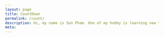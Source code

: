 ```yaml
---
layout: page
title: CountDown
permalink: /count/
description: Hi, my name is Son Pham. One of my hobby is learning new things. I make this blog to share with you my long journey.
meta: 
---
```

<style>
.day {
  display: flex;
}

.hour-block {
  width: 20px;
  height: 30px;
  background-color: gray;
  margin-right: 1px;
}

.hour-block.passing {
  background-color: orange;
}

.hour {
  display: flex;
}

.minute-block {
  width: 5px;
  height: 20px;
  background-color: gray;
  margin-right: 1px;
}

.minute-block.passing {
  background-color: orange;
}

.minute {
  display: flex;
}

.second-block {
  width: 3px;
  height: 20px;
  background-color: gray;
  margin-right: 1px;
}

.second-block.passing {
  background-color: orange;
}

#countdown {
  display: flex;
  justify-content: center;
  align-items: center;
  flex-wrap: wrap;
}

.day-block {
  width: 10px;
  height: 10px;
  background-color: #ddd;
  margin: 1px;
}

.passed {
  background-color: lightsalmon;
}

.remaining {
  background-color: whitesmoke;
}

</style>


<div id="day" class="day">
  <!-- Blocks representing each hour -->
</div>
<br>
<div id="hour" class="hour">
  <!-- Blocks representing each minute -->
</div>
<br>
<div id="minute" class="minute">
  <!-- Blocks representing each second -->
</div>
<br>
<div id="countdown"></div>


<script>
function updateClock() {
  const currentTime = new Date();
  const currentHour = currentTime.getHours();
  const currentMinute = currentTime.getMinutes();
  const currentSecond = currentTime.getSeconds();

  updateHours(currentHour);
  updateMinutes(currentMinute);
  updateSeconds(currentSecond);
}

function updateHours(currentHour) {
  const dayContainer = document.getElementById('day');

  // Remove existing blocks
  while (dayContainer.firstChild) {
    dayContainer.firstChild.remove();
  }

  // Create new blocks
  for (let hour = 0; hour < 24; hour++) {
    const hourBlock = document.createElement('div');
    hourBlock.className = 'hour-block';

    if (hour < currentHour) {
      hourBlock.classList.add('passing');
    }

    dayContainer.appendChild(hourBlock);
  }
}

function updateMinutes(currentMinute) {
  const hourContainer = document.getElementById('hour');

  // Remove existing blocks
  while (hourContainer.firstChild) {
    hourContainer.firstChild.remove();
  }

  // Create new blocks
  for (let minute = 0; minute < 60; minute++) {
    const minuteBlock = document.createElement('div');
    minuteBlock.className = 'minute-block';

    if (minute < currentMinute) {
      minuteBlock.classList.add('passing');
    }

    hourContainer.appendChild(minuteBlock);
  }
}

function updateSeconds(currentSecond) {
  const minuteContainer = document.getElementById('minute');

  // Remove existing blocks
  while (minuteContainer.firstChild) {
    minuteContainer.firstChild.remove();
  }

  // Create new blocks
  for (let second = 0; second < 60; second++) {
    const secondBlock = document.createElement('div');
    secondBlock.className = 'second-block';

    if (second < currentSecond) {
      secondBlock.classList.add('passing');
    }

    minuteContainer.appendChild(secondBlock);
  }
}

function updateCountdown() {
  const startDate = new Date("2023-04-18");
  const endDate = new Date("2024-09-01");
  const countdownContainer = document.getElementById("countdown");
  const currentDate = new Date();

  const remainingDays = Math.ceil((endDate - currentDate) / (1000 * 60 * 60 * 24));

  countdownContainer.innerHTML = "";

  for (let i = 0; i < remainingDays; i++) {
    const dayBlock = document.createElement("div");
    dayBlock.classList.add("day-block");

    if (startDate <= currentDate) {
      dayBlock.classList.add("passed");
    } else {
      dayBlock.classList.add("remaining");
    }

    countdownContainer.appendChild(dayBlock);
    currentDate.setDate(currentDate.getDate() - 1);
  }
}

// Update clock immediately
updateClock();
setInterval(updateClock, 1000);

// Update countdown immediately
updateCountdown();
setInterval(updateCountdown, 1000);

</script>